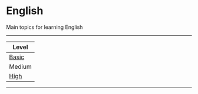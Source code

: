 # English
Main topics for learning English

---

| Level      |
| ---------- |
| [Basic](https://github.com/DLesmes/English/blob/main/Basic.md)      |
| Medium     |
| [High](https://github.com/DLesmes/English/blob/main/High.md)       |

---
